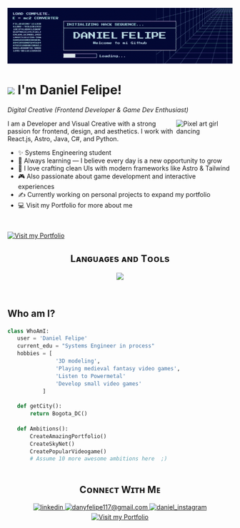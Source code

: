 <!--Banner-->
![DanyFelipe Banner](https://raw.githubusercontent.com/danyfelipe/danyfelipe/main/banner.png)

<!--Header Name-->
# <img src="https://media0.giphy.com/media/v1.Y2lkPTc5MGI3NjExeHU3endoZ2w2bjAzODlmMm55ZGNwM2p0ZWJoZ3hhZTNra3d3cHR3aSZlcD12MV9pbnRlcm5hbF9naWZfYnlfaWQmY3Q9cw/exnOGAkUfpQVW/giphy.gif" width="30"/> I'm Daniel Felipe!  
*Digital Creative (Frontend Developer & Game Dev Enthusiast)*
<br />

<!--Main Gif-->
<div>
  <img align="right" width="25%" src="https://media.tenor.com/0GYZkkkSzRQAAAAi/kohaku-tsukihime.gif" alt="Pixel art girl dancing">
</div>

<!--Start Intro-->               
<p align="left">I am a Developer and Visual Creative with a strong passion for frontend, design, and aesthetics. I work with React.js, Astro, Java, C#, and Python.</p>

- ✨ Systems Engineering student  
- 🌱 Always learning — I believe every day is a new opportunity to grow  
- 🎨 I love crafting clean UIs with modern frameworks like Astro & Tailwind  
- 🎮 Also passionate about game development and interactive experiences  
- ✍ Currently working on personal projects to expand my portfolio  
- 💻 Visit my Portfolio for more about me  
<!--End Intro--> 

<!-- Portfolio Button -->
<br />
<p align="left">
  <a href="https://danyfelipe.dev" target="_blank">
    <img
    src="https://img.shields.io/badge/Portfolio-Visit%20My%20Site-%236e44ff?style=for-the-badge&logo=code&logoColor=white"
    alt="Visit my Portfolio"
    />
  </a>
</p>

<!--Languages and Tools Section-->       
<h2 align="center">Lᴀɴɢᴜᴀɢᴇs ᴀɴᴅ Tᴏᴏʟs</h2> 
<p align="center">
<img width="500px"  src="https://skillicons.dev/icons?i=react,astro,nextjs,js,html,css,react,nodejs,django,postgres,mysql,mongo,git,unity,gamemakerstudio&perline=10"  />
</p>
<br />

 ## Who am I?
 ```python
 class WhoAmI:
 	user = 'Daniel Felipe'
	current_edu = "Systems Engineer in process"
	hobbies = [
				'3D modeling',
				'Playing medieval fantasy video games',
				'Listen to Powermetal'
				'Develop small video games'
			]
	
	def getCity():
		return Bogota_DC()
	
	def Ambitions():
		CreateAmazingPortfolio()
		CreateSkyNet()
		CreatePopularVideogame()
		# Assume 10 more awesome ambitions here  ;)
	
 ```


<!--Contact Section--> 

<h2 align="center">Cᴏɴɴᴇᴄᴛ Wɪᴛʜ Mᴇ</h2>
<div align="center">
 <a href="https://www.linkedin.com/in/danyfelipe" target="_blank">
<img src=https://img.shields.io/badge/linkedin-%231E77B5.svg?&style=for-the-badge&logo=linkedin&logoColor=white alt=linkedin style="margin-bottom: 5px;" />
</a>
  
<a href="mailto:danyfelipe117@gmail.com" target="_blank">
<img src="https://img.shields.io/badge/Gmail-D14836?style=for-the-badge&logo=gmail&logoColor=white" alt=danyfelipe117@gmail.com mail style="margin-bottom: 5px;" />
</a>

<a href="https://www.instagram.com/danylfelipe" target="_blank">
<img src=https://img.shields.io/badge/Instagram-E4405F?style=for-the-badge&logo=instagram&logoColor=white alt=daniel_instagram style="margin-bottom: 5px;" />
</a>

<a href="https://danyfelipe.dev" target="_blank">
<img
  src="https://img.shields.io/badge/Portfolio-Visit%20My%20Site-%236e44ff?style=for-the-badge&logo=code&logoColor=white"
  alt="Visit my Portfolio"
/>
  </a>
</div>
<br />
